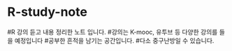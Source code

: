 # R-study-note

#R 강의 듣고 내용 정리한 노트 입니다.
#강의는 K-mooc, 유투브 등 다양한 강의를 들을 예정입니다
#공부한 흔적을 남기는 공간입니다. 
#다소 중구난방일 수 있습니다. 
